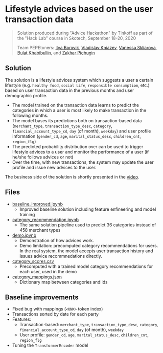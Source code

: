 # Lifestyle advices based on the user transaction data

> Solution produced during "Advice Hackathon" by Tinkoff as part of the "Hack Lab" course in Skotech, September 18-20, 2020
>
> Team PEPEtoners: [Ilya Borovik](https://github.com/ilya16), [Vladislav Kniazev](https://github.com/Vladoskn), [Vanessa Skliarova](https://github.com/Vanessik), [Bulat Khabibullin](https://github.com/Bulichek), and [Zakhar Pichugin](https://github.com/zakharpichugin)

## Solution

The solution is a lifestyle advices system which suggests a user a certain lifestyle (e.g. `healthy food`, `social Life`, `responsible consumption`, etc.) based on user transaction data in the previous months and user demographic profile.

* The model trained on the transaction data learns to predict the categories in which a user is most likely to make transaction in the following months. 
* The model bases its predictions both on transaction-based data (`merchant_type`, `transaction_type_desc`, `category`, `financial_account_type_cd`, `day` (of month), `weekday`) and user profile information (`gender_cd`, `age`, `marital_status_desc`, `children_cnt`, `region_flg`)
* The predicted probability distribution over can be used to trigger lifestyle advices to a user and monitor the performance of a user (if he/she follows advices or not)
* Over the time, with new transactions, the system may update the user profile and issue new advices to the user.

The business side of the solution is shortly presented in the [video](https://youtu.be/LjEsjwgG4ps).

## Files
* [baseline_improved.ipynb](baseline_improved.ipynb)
  * Improved baseline solution including feature enfineering and model training 
* [category_recommendation.ipynb](category_recommendation.ipynb)
  * The same solution pipeline used to predict 36 categories instead of 458 merchant types
* [demo.ipynb](demo.ipynb)
  * Demonstration of how advices work.
  * Demo limitation: precomputed category recommendations for users. In the real system, the model accepts user transaction history and issues advice recommnedations directly.
* [category_scores.csv](category_scores.csv)
  * Precomputed with a trained model category recommendations for each user, used in the demo
* [category_mappings.json](category_mappings.json)
  * Dictionary map between categories and ids
  
## Baseline improvements
* Fixed bug with mappings (`<UNK>` token index)
* Transactions sorted by date for each party
* Features:
  * Transaction-based: `merchant_type`, `transaction_type_desc`, `category`, `financial_account_type_cd`, `day` (of month), `weekday` 
  * User profile: `gender_cd`, `age`, `marital_status_desc`, `children_cnt`, `region_flg`
* Tuning the `TransformerEncoder` model
